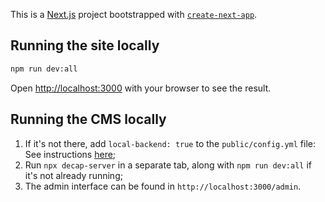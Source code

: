 This is a [Next.js](https://nextjs.org/) project bootstrapped with [`create-next-app`](https://github.com/vercel/next.js/tree/canary/packages/create-next-app).

## Running the site locally

```bash
npm run dev:all
```

Open [http://localhost:3000](http://localhost:3000) with your browser to see the result.

## Running the CMS locally

1. If it's not there, add `local-backend: true` to the `public/config.yml` file: See instructions [here](https://decapcms.org/docs/working-with-a-local-git-repository/);
2. Run `npx decap-server` in a separate tab, along with `npm run dev:all` if it's not already running;
3. The admin interface can be found in `http://localhost:3000/admin`.
